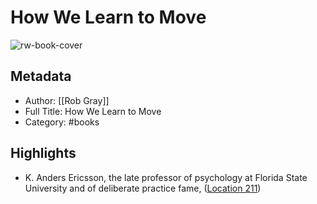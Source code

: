 # How We Learn to Move

![rw-book-cover](https://m.media-amazon.com/images/I/51a39bCxI9L._SY160.jpg)

## Metadata
- Author: [[Rob Gray]]
- Full Title: How We Learn to Move
- Category: #books

## Highlights
- K. Anders Ericsson, the late professor of psychology at Florida State University and of deliberate practice fame, ([Location 211](https://readwise.io/to_kindle?action=open&asin=B09K1T1TG4&location=211))
